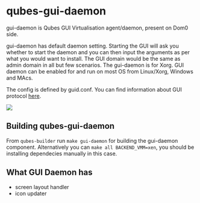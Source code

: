 qubes-gui-daemon
================

gui-daemon is Qubes GUI Virtualisation agent/daemon, present on Dom0 side.

gui-daemon has default daemon setting. Starting the GUI will ask you whether to
start the daemon and you can then input the arguments as per what you would want
to install. The GUI domain would be the same as admin domain in all but few
scenarios. The gui-daemon is for Xorg. GUI daemon can be enabled for and run on
most OS from Linux/Xorg, Windows and MAcs.

The config is defined by guid.conf. You can find information about GUI protocol
[here](https://www.qubes-os.org/doc/gui/).

![](https://www.qubes-os.org/attachment/wiki/posts/qubes-components.png)

## Building qubes-gui-daemon

From `qubes-builder` run `make gui-daemon` for building the gui-daemon
component. Alternatively you can `make all BACKEND_VMM=xen`, you should be
installing dependecies manually in this case.

## What GUI Daemon has

- screen layout handler
- icon updater
